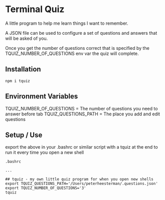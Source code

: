 
# Terminal Quiz

A little program to help me learn things I want to remember.

A JSON file can be used to configure a set of questions and answers that will be asked of you. 

Once you get the number of questions correct that is specified by the TQUIZ_NUMBER_OF_QUESTIONS env var the quiz will complete.


## Installation 

```
npm i tquiz
```

## Environment Variables

TQUIZ_NUMBER_OF_QUESTIONS = The number of questions you need to answer before tab 
TQUIZ_QUESTIONS_PATH = The place you add and edit questions


## Setup / Use

export the above in your .bashrc or similar script with a tquiz at the end to run it every time you open a new shell

```
.bashrc

...

## tquiz - my own little quiz program for when you open new shells
export TQUIZ_QUESTIONS_PATH='/Users/peterheesterman/.questions.json'
export TQUIZ_NUMBER_OF_QUESTIONS='3'
tquiz
```


